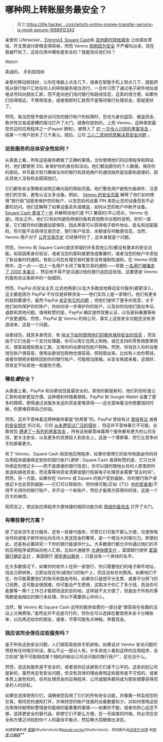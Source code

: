 # 哪种网上转账服务最安全？

> 原文:[https://life hacker . com/which-online-money-transfer-service-is-most-secure-1688912343](https://lifehacker.com/which-online-money-transfer-service-is-the-most-secure-1688912343)

亲爱的 Lifehacker，[【Venmo】](https://venmo.com/)[Square Cash](https://square.com/cash)和 [其他即时转账服务](https://lifehacker.com/whats-the-best-way-to-send-money-online-1342156640) 让给朋友寄钱、开支票或付房租变得简单。然而 Venmo [刚刚因为安全](http://www.slate.com/articles/technology/safety_net/2015/02/venmo_security_it_s_not_as_strong_as_the_company_wants_you_to_think.html) 不严被叫出来，现在我被吓到了。这些应用中哪些是安全的？我能信任他们吗？

Watch

真诚的，
手机摇钱树

亲爱的移动摇钱树，让你在电脑上点击几下，或者在智能手机上轻点几下，就能把钱从银行账户汇给任何人的转账服务相当流行。一旦你习惯了通过电子邮件地址或电话号码向朋友汇款，而不是向他们询问银行和路线信息，这真的很方便。如果你们住得很远，不携带现金，或者想即时汇款而不是等待银行处理资金，那就更好了。

然而，每当您授予服务访问您的银行帐户的权限时，您也为身份盗窃、被盗资金、欺诈性交易或更糟的情况打开了大门。就像你提到的，上周 Venmo，这种类型最受欢迎的应用程序之一(Paypal 拥有)，被卷入了 [的](http://www.slate.com/articles/technology/safety_net/2015/02/venmo_security_it_s_not_as_strong_as_the_company_wants_you_to_think.html) [一次令人讨厌的黑客攻击](http://www.slate.com/articles/technology/safety_net/2015/02/venmo_security_it_s_not_as_strong_as_the_company_wants_you_to_think.html) ，结果一个用户损失了几千美元。随后，公司 [三心二意地同意解决其安全问题](http://www.engadget.com/2015/03/02/venmo-security-issues/) 。

### 这些服务的总体安全性如何？

从表面上看，所有这些服务都做了正确的事情。当你使用他们的应用程序和网站时，他们都使用 SSL 来保护你的身份和活动。他们都加密你的个人数据，保存你的密码，并尽最大努力确保与你的银行和其他用户的通信始终是加密和直接的，因此其他人没有机会窥探他们。

它们都有安全策略和说明正确内容的帮助页面。他们警告用户避免钓鱼邮件，注意他们的交易，避免认证太多设备。例如， [Venmo 的安全页面](https://venmo.com/about/security/) 解释了他们如何使用“银行级”加密来保护您的帐户，以及您如何设置 PIN 来防止您的设备受到不必要的访问。他们还解释了如果设备丢失或被盗，如何从您的帐户中断开设备。 [Square Cash 更进了一步](https://squareup.com/help/us/en/article/5144-cash-security) 并解释说他们是 PCI 兼容的(平心而论，Venmo 也是)。除此之外，他们只有如何避免网络钓鱼和其他欺诈企图的说明。好的一面是，它们都将你的数据加密保存，因此黑客可以获得电子邮件地址、姓名和加密密码，但可能不会获得交易历史、银行账户信息、余额或任何敏感信息。当然，Venmo 用户对于 [公开交易历史](http://www.vicemo.com/) 已经够坏的了，这本身就是个问题。

然而，Venmo 和 Square Cash(或该领域的许多其他公司)都没有基本的安全功能，如双因素身份验证，或者当您的密码被更改或重置时，或者当您的帐户中添加了新设备时的通知。有些公司在处理交易时甚至没有强制性通知。在 Venmo 的案例中，这一点——加上一名用户关闭了每笔交易的通知——导致 [一名用户被骗走了 2000 多美元](http://www.slate.com/articles/technology/safety_net/2015/02/venmo_security_it_s_not_as_strong_as_the_company_wants_you_to_think.html) ，然后他不得不尝试通过他的银行追回这些钱，这要感谢 Venmo 的服务协议条款中的一些细则。

然而，PayPal 的安全主页 比其他两家(以及大多数其他移动支付服务)都更深入，这主要是因为 PayPal 不仅仅是转移资金——他们实际上是一家银行。他们有更多的规则要遵守，虽然 PayPal [肯定有它的问题](https://lifehacker.com/why-you-should-ditch-paypal-and-use-these-other-service-5821634) ，但他们提供了更多的信息，关于他们如何保护你的账户，你如何进一步保护你的账户，以及如何向他们提出争议、退款和其他问题。值得称赞的是，PayPal 确实提供双重认证，以及密码重置等账户变更通知。然而，PayPal 是 Venmo 的母公司，事实上这些安全功能还没有渗透进来，这是一个问题。

谷歌钱包，就其本身而言，有 [吨关于如何使用他们的服务保持安全的信息](https://www.google.com/wallet/stay-safe/) ，而且由于它们也是一个支付处理器，你可以用它在网上购物，或在支持的零售商那里购买，很容易既给朋友汇款，又用你的谷歌钱包账户购物。然而，将钱存入你的谷歌钱包账户很容易，使用谷歌钱包购物也很容易。把钱取出来，比如有人给你寄钱，或者你想把余额转回到你的银行账户，可能相当困难。从安全角度来看，这很好，但肯定不如其他一些服务方便。

### 哪些*最*安全？

从表面上看，PayPal 和谷歌钱包是最安全的。其他的都是新的，他们的目标是让汇款和收款更加方便。这种便利伴随着牺牲。PayPal 和 Google Wallet 设置了更多的障碍，使得通过该服务发送的资金更难获得——这也意味着当你想要钱的时候，你更难获得自己的钱。

然而，这并不意味着这两种服务都是“防黑客”的。PayPal 曾经有过 [曾经有过](http://www.ibtimes.com/paypal-accounts-hacked-click-engineer-uncovers-potential-security-breach-1735158) 或者 [的安全担忧](https://medium.com/@demircancelebi/how-i-hacked-paypal-to-create-money-c5856fa3907d) 的过去。它的 [从未遭受过广泛的侵扰](http://www.quora.com/Has-PayPal-ever-been-hacked) ，但这并不意味着它不可能。谷歌钱包 [遭遇了一系列的黑客攻击](https://gizmodo.com/google-wallet-hacked-again-5883913) 。所有这些都意味着两个服务都有更大的公司支持，更关注安全，以及更多的资源投入到安全上。这是一个薄屏幕，但它比竞争对手的屏幕更大。

有了 Venmo、Square Cash 和其他应用程序，如果你使用它的账号和路由号码将应用程序直接绑定到你的银行账户(*更新* : Square Cash 值得称赞的是，它只允许你绑定到借记卡——而不是直接的银行信息)，你可以随时随地从任何人那里即时发送和接收资金，而无需等待资金清算或银行假装电子处理资金需要“营业时间”。然而，另一方面，如果你在 Venmo 或 Square 的账户受到威胁，你的银行账户或借记卡也会受到威胁——它们可以帮助你，但你很可能(正如《T2》[中的受害者](http://www.theverge.com/2015/2/27/8120983/venmo-security-problem-hacking-theft))不得不关闭你的银行账户，并开设一个新账户，然后才能再次获得你的钱，这是一个巨大的麻烦。

简而言之，使这些应用程序方便快捷的相同功能为和 [网络钓鱼攻击](http://lifehacker.com/how-to-boost-your-phishing-detection-skills-and-avoid-e-5873050) 打开了大门。

### 有哪些替代方案？

除了这些货币支付服务，还有一些替代服务，尽管它们可能不那么方便。仅使用电话号码或电子邮件地址向任何人发送现金的奢侈，是一个相当大的吸引力。即便如此，还是有必要研究一下你的银行能提供什么。大多数银行都允许你通过他们的手机应用程序或网站向他人汇款。比如大通提供 [大通快捷支付](https://www.chase.com/online-banking/quickpay) ，富国银行提供 [富国银行确定支付](https://www.wellsfargo.com/online-banking/transfers/surepay/) ，美国银行 [提供类似服务](https://www.bankofamerica.com/onlinebanking/education/ways-to-send-money.go) ，只是没有一个爽快的名字。

在大多数情况下，如果你的收件人在同一家银行，你只需要他们的电子邮件地址。钱会立即转账，立即出现在你(或他们)的账户上，而且没有任何费用。如果他们不在，你可能需要他们的账号和路由号码，如果你只是想平分支票，或者平分网飞的订阅费，这可能会很困难。你可能会产生费用，这取决于你汇了多少钱，而且你可能要等一两个工作日才能把钱送到目的地。这样就不太方便了，但是由于所有的事情都是由相应的银行来处理，所以不需要担心中间人。

当然，像 Venmo 和 Square Cash 这样的服务收费的一部分是“很容易在有趣的活动上分摊费用。”虽然这并不总是可行的，但你总可以选择在餐馆用多张卡分摊账单，以后再还给你的朋友，或者，尽管可能有点神秘，带着现金。

### 我应该完全信任这些服务吗？

鉴于所有这些安全问题，人们很容易放弃手机转账。如果说对 Venmo 安全问题的愤怒有任何暗示的话，那么不止一部分人有。许多其他人看到这样的应用程序，会立刻说“我不可能相信某个随机的硅谷公司访问我的银行账户”，这也没什么。

然而，说这些服务是不安全的，或者说你应该避免它们是不公平的。这些初创公司是新的，虽然肯定有安全问题，但没有具体的理由表明这些服务是不可信的，或者本质上是危险的。任何处理资金的应用程序、公司或服务都将成为那些想要获得资金的人的目标。

如果您选择使用它们，请确保您启用了它们的所有安全功能，并像鹰一样监视您的交易。保持您的通知打开，并保持您的帐户连接的设备数量较少。对如何使用这些应用保持聪明和警惕是你能做的最重要的事情——如果你不能，或者你担心这还不够，选择更安全的替代品，即使它们不那么方便。在一天结束的时候，你必须在安全和方便之间找到你个人的最佳平衡点，然后睁大双眼做出决定。

<small>*标题图像利用*</small> [<small>*壁画*</small>](http://www.shutterstock.com/pic-240939898/stock-vector-flat-design-style-illustration-hand-holding-a-smartphone-spends-in-the-payment-terminal.html?src=id&ws=1)<small>*(Shutterstock)和*</small>[<small>*panda vector*</small>](http://www.shutterstock.com/pic-248693746/stock-vector-vector-illustration-of-modern-b-lack-icon-lock.html?src=id&ws=1)<small>*(Shutterstock)。附加图片由*</small>[<small></small>](https://www.flickr.com/photos/jepoirrier/6166735961)*<small></small>*[<small>*迈克尔·科特*</small>](https://www.flickr.com/photos/cote/14688844601) <small>*和*</small>[<small>*特里·约翰森*</small>](https://www.flickr.com/photos/powerbooktrance/466709245)**